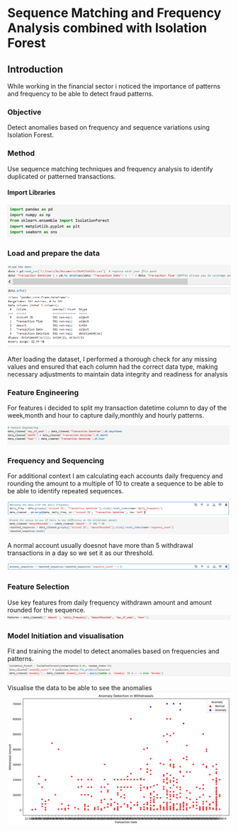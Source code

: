 # Sequence Matching and Frequency Analysis combined with Isolation Forest
## Introduction
While working in the financial sector i noticed the importance of patterns and frequency to be able to detect fraud patterns.
### Objective
Detect anomalies based on frequency and sequence variations using Isolation Forest.
### Method 
Use sequence matching techniques and frequency analysis to identify duplicated or patterned transactions.
#### Import Libraries
![Alt Text](https://github.com/CynthiaKiplagat/Sequence-Matching-and-Frequency-Analysis-using-Isolate-Forest/blob/main/Libraries.PNG)
### Load and prepare the data

![Alt Text](https://github.com/CynthiaKiplagat/Sequence-Matching-and-Frequency-Analysis-using-Isolate-Forest/blob/main/Load%20and%20Prepare%20Data.PNG)

After loading the dataset, I performed a thorough check for any missing values and ensured that each column had the correct data type, making necessary adjustments to maintain data integrity and readiness for analysis
### Feature Engineering
For features i decided to split my transaction datetime column to day of the week,month and hour to capture daily,monthly and hourly patterns.

![Alt Text](https://github.com/CynthiaKiplagat/Sequence-Matching-and-Frequency-Analysis-using-Isolate-Forest/blob/main/Feature%20Engineering.PNG)
### Frequency and Sequencing
For additional context I am calculating each accounts daily frequency and rounding the amount to a multiple of 10 to create a sequence to be able to be able to identify repeated sequences.

![Alt Text](https://github.com/CynthiaKiplagat/Sequence-Matching-and-Frequency-Analysis-using-Isolate-Forest/blob/main/Frequency.PNG)

A normal account usually doesnot have more than 5 withdrawal transactions in a day so we set it as our threshold.

![Alt Text](https://github.com/CynthiaKiplagat/Sequence-Matching-and-Frequency-Analysis-using-Isolate-Forest/blob/main/Anomalies%20sequence.PNG)

### Feature Selection
Use key features from daily frequency withdrawn amount and amount rounded for the sequence.
![Alt Text](https://github.com/CynthiaKiplagat/Sequence-Matching-and-Frequency-Analysis-using-Isolate-Forest/blob/main/Feature%20Selection.PNG)

### Model Initiation and visualisation
Fit and training the model to detect anomalies based on frequencies and patterns.
![Alt Text](https://github.com/CynthiaKiplagat/Sequence-Matching-and-Frequency-Analysis-using-Isolate-Forest/blob/main/Model%20Initialisation.PNG)

Visualise the data to be able to see the anomalies
![Alt Text](https://github.com/CynthiaKiplagat/Sequence-Matching-and-Frequency-Analysis-using-Isolate-Forest/blob/main/Anomaly%20Detection%20Visual.PNG)








